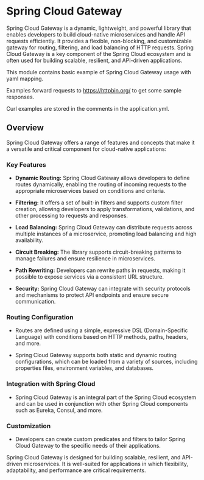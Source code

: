 # Spring Cloud Gateway

Spring Cloud Gateway is a dynamic, lightweight, and powerful library that enables developers to build cloud-native
microservices and handle API requests efficiently. It provides a flexible, non-blocking, and customizable gateway for
routing, filtering, and load balancing of HTTP requests. Spring Cloud Gateway is a key component of the Spring Cloud
ecosystem and is often used for building scalable, resilient, and API-driven applications.

This module contains basic example of Spring Cloud Gateway usage with yaml mapping.

Examples forward requests to https://httpbin.org/ to get some sample responses.

Curl examples are stored in the comments in the application.yml.

## Overview

Spring Cloud Gateway offers a range of features and concepts that make it a versatile and critical component for
cloud-native applications:

### Key Features

- **Dynamic Routing:** Spring Cloud Gateway allows developers to define routes dynamically, enabling the routing of
  incoming requests to the appropriate microservices based on conditions and criteria.

- **Filtering:** It offers a set of built-in filters and supports custom filter creation, allowing developers to apply
  transformations, validations, and other processing to requests and responses.

- **Load Balancing:** Spring Cloud Gateway can distribute requests across multiple instances of a microservice,
  promoting load balancing and high availability.

- **Circuit Breaking:** The library supports circuit-breaking patterns to manage failures and ensure resilience in
  microservices.

- **Path Rewriting:** Developers can rewrite paths in requests, making it possible to expose services via a consistent
  URL structure.

- **Security:** Spring Cloud Gateway can integrate with security protocols and mechanisms to protect API endpoints and
  ensure secure communication.

### Routing Configuration

- Routes are defined using a simple, expressive DSL (Domain-Specific Language) with conditions based on HTTP methods,
  paths, headers, and more.

- Spring Cloud Gateway supports both static and dynamic routing configurations, which can be loaded from a variety of
  sources, including properties files, environment variables, and databases.

### Integration with Spring Cloud

- Spring Cloud Gateway is an integral part of the Spring Cloud ecosystem and can be used in conjunction with other
  Spring Cloud components such as Eureka, Consul, and more.

### Customization

- Developers can create custom predicates and filters to tailor Spring Cloud Gateway to the specific needs of their
  applications.

Spring Cloud Gateway is designed for building scalable, resilient, and API-driven microservices. It is well-suited for
applications in which flexibility, adaptability, and performance are critical requirements.